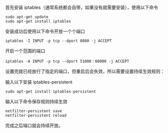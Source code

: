 首先安装 iptables（通常系统都会自带，如果没有就需要安装），使用以下命令  
```
sudo apt-get update
sudo apt-get install iptables
```

安装成功后使用以下命令开放一个个端口  
```
iptables -I INPUT -p tcp --dport 8080 -j ACCEPT
```
开启一个范围的端口  
```
iptables -A INPUT -p tcp --dport 51000：60000 -j ACCEPT
```  
设置完就已经放行了指定的端口，但重启后会失效，所以需要设置持续生效规则：  

输入以下安装 iptables-persistent

```sudo apt-get install iptables-persistent```

输入以下命令保存规则持续生效
```
netfilter-persistent save
netfilter-persistent reload
```
完成之后端口就会持续开放。
